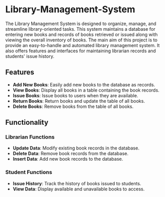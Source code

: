 # Library-Management-System

The Library Management System is designed to organize, manage, and streamline library-oriented tasks. This system maintains a database for entering new books and records of books retrieved or issued along with viewing the overall inventory of books. The main aim of this project is to provide an easy-to-handle and automated library management system. It also offers features and interfaces for maintaining librarian records and  students' issue history.

## Features

- **Add New Books**: Easily add new books to the database as records.
- **View Books**: Display all books in a table containing the book records.
- **Issue Books**: Issue books to users when they are available.
- **Return Books**: Return books and update the table of all books.
- **Delete Books**: Remove books from the table of all books.

## Functionality

### Librarian Functions
- **Update Data**: Modify existing book records in the database.
- **Delete Data**: Remove book records from the database.
- **Insert Data**: Add new book records to the database.
### Student Functions
- **Issue History**: Track the history of books issued to students.
- **View Data**: Display available and unavailable books to access.
